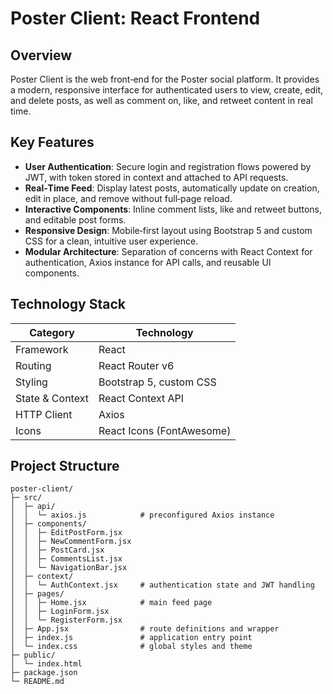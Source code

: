 # Poster Client: React Frontend

## Overview

Poster Client is the web front‑end for the Poster social platform. It provides a modern, responsive interface for authenticated users to view, create, edit, and delete posts, as well as comment on, like, and retweet content in real time.

## Key Features

- **User Authentication**: Secure login and registration flows powered by JWT, with token stored in context and attached to API requests.
- **Real‑Time Feed**: Display latest posts, automatically update on creation, edit in place, and remove without full‑page reload.
- **Interactive Components**: Inline comment lists, like and retweet buttons, and editable post forms.
- **Responsive Design**: Mobile‑first layout using Bootstrap 5 and custom CSS for a clean, intuitive user experience.
- **Modular Architecture**: Separation of concerns with React Context for authentication, Axios instance for API calls, and reusable UI components.

## Technology Stack

| Category       | Technology                      |
|----------------|---------------------------------|
| Framework      | React                           |
| Routing        | React Router v6                 |
| Styling        | Bootstrap 5, custom CSS         |
| State & Context| React Context API               |
| HTTP Client    | Axios                           |
| Icons          | React Icons (FontAwesome)       |

## Project Structure

```
poster-client/
├─ src/
│  ├─ api/
│  │  └─ axios.js            # preconfigured Axios instance
│  ├─ components/
│  │  ├─ EditPostForm.jsx
│  │  ├─ NewCommentForm.jsx
│  │  ├─ PostCard.jsx
│  │  ├─ CommentsList.jsx
│  │  └─ NavigationBar.jsx
│  ├─ context/
│  │  └─ AuthContext.jsx     # authentication state and JWT handling
│  ├─ pages/
│  │  ├─ Home.jsx            # main feed page
│  │  ├─ LoginForm.jsx
│  │  └─ RegisterForm.jsx
│  ├─ App.jsx                # route definitions and wrapper
│  ├─ index.js               # application entry point
│  └─ index.css              # global styles and theme
├─ public/
│  └─ index.html
├─ package.json
└─ README.md

